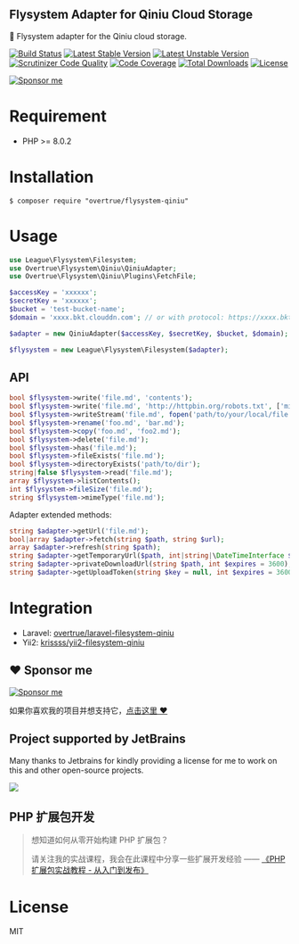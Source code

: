 ## Flysystem Adapter for Qiniu Cloud Storage

:floppy_disk: Flysystem adapter for the Qiniu cloud storage.

[![Build Status](https://travis-ci.org/overtrue/flysystem-qiniu.svg?branch=master)](https://travis-ci.org/overtrue/flysystem-qiniu)
[![Latest Stable Version](https://poser.pugx.org/overtrue/flysystem-qiniu/v/stable.svg)](https://packagist.org/packages/overtrue/flysystem-qiniu)
[![Latest Unstable Version](https://poser.pugx.org/overtrue/flysystem-qiniu/v/unstable.svg)](https://packagist.org/packages/overtrue/flysystem-qiniu)
[![Scrutinizer Code Quality](https://scrutinizer-ci.com/g/overtrue/flysystem-qiniu/badges/quality-score.png?b=master)](https://scrutinizer-ci.com/g/overtrue/flysystem-qiniu/?branch=master)
[![Code Coverage](https://scrutinizer-ci.com/g/overtrue/flysystem-qiniu/badges/coverage.png?b=master)](https://scrutinizer-ci.com/g/overtrue/flysystem-qiniu/?branch=master)
[![Total Downloads](https://poser.pugx.org/overtrue/flysystem-qiniu/downloads)](https://packagist.org/packages/overtrue/flysystem-qiniu)
[![License](https://poser.pugx.org/overtrue/flysystem-qiniu/license)](https://packagist.org/packages/overtrue/flysystem-qiniu)

[![Sponsor me](https://github.com/overtrue/overtrue/blob/master/sponsor-me-button-s.svg?raw=true)](https://github.com/sponsors/overtrue)

# Requirement

-   PHP >= 8.0.2

# Installation

```shell
$ composer require "overtrue/flysystem-qiniu"
```

# Usage

```php
use League\Flysystem\Filesystem;
use Overtrue\Flysystem\Qiniu\QiniuAdapter;
use Overtrue\Flysystem\Qiniu\Plugins\FetchFile;

$accessKey = 'xxxxxx';
$secretKey = 'xxxxxx';
$bucket = 'test-bucket-name';
$domain = 'xxxx.bkt.clouddn.com'; // or with protocol: https://xxxx.bkt.clouddn.com

$adapter = new QiniuAdapter($accessKey, $secretKey, $bucket, $domain);

$flysystem = new League\Flysystem\Filesystem($adapter);
```

## API

```php
bool $flysystem->write('file.md', 'contents');
bool $flysystem->write('file.md', 'http://httpbin.org/robots.txt', ['mime' => 'application/redirect302']);
bool $flysystem->writeStream('file.md', fopen('path/to/your/local/file.jpg', 'r'));
bool $flysystem->rename('foo.md', 'bar.md');
bool $flysystem->copy('foo.md', 'foo2.md');
bool $flysystem->delete('file.md');
bool $flysystem->has('file.md');
bool $flysystem->fileExists('file.md');
bool $flysystem->directoryExists('path/to/dir');
string|false $flysystem->read('file.md');
array $flysystem->listContents();
int $flysystem->fileSize('file.md');
string $flysystem->mimeType('file.md');
```

Adapter extended methods:

```php
string $adapter->getUrl('file.md');
bool|array $adapter->fetch(string $path, string $url);
array $adapter->refresh(string $path);
string $adapter->getTemporaryUrl($path, int|string|\DateTimeInterface $expiration);
string $adapter->privateDownloadUrl(string $path, int $expires = 3600);
string $adapter->getUploadToken(string $key = null, int $expires = 3600, string $policy = null, string $strictPolice = null)
```

# Integration

-   Laravel: [overtrue/laravel-filesystem-qiniu](https://github.com/overtrue/laravel-filesystem-qiniu)
-   Yii2: [krissss/yii2-filesystem-qiniu](https://github.com/krissss/yii2-filesystem-qiniu)

## :heart: Sponsor me

[![Sponsor me](https://github.com/overtrue/overtrue/blob/master/sponsor-me.svg?raw=true)](https://github.com/sponsors/overtrue)

如果你喜欢我的项目并想支持它，[点击这里 :heart:](https://github.com/sponsors/overtrue)

## Project supported by JetBrains

Many thanks to Jetbrains for kindly providing a license for me to work on this and other open-source projects.

[![](https://resources.jetbrains.com/storage/products/company/brand/logos/jb_beam.svg)](https://www.jetbrains.com/?from=https://github.com/overtrue)

## PHP 扩展包开发

> 想知道如何从零开始构建 PHP 扩展包？
>
> 请关注我的实战课程，我会在此课程中分享一些扩展开发经验 —— [《PHP 扩展包实战教程 - 从入门到发布》](https://learnku.com/courses/creating-package)

# License

MIT
